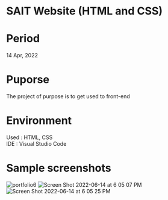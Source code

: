 # SAIT Website (HTML and CSS)

# Period
14 Apr, 2022

# Puporse
The project of purpose is to get used to front-end

# Environment
Used : HTML, CSS  
IDE : Visual Studio Code

# Sample screenshots 

![portfolio6](https://user-images.githubusercontent.com/90344204/173709889-de73d682-cf2e-4f86-a710-0d49063ee77a.png)
![Screen Shot 2022-06-14 at 6 05 07 PM](https://user-images.githubusercontent.com/90344204/173709895-a3ac1a2d-814e-4231-8c1b-1f0b287ad1eb.png)
![Screen Shot 2022-06-14 at 6 05 25 PM](https://user-images.githubusercontent.com/90344204/173709907-495745d4-d2fb-4f02-a853-a9397038485d.png)
